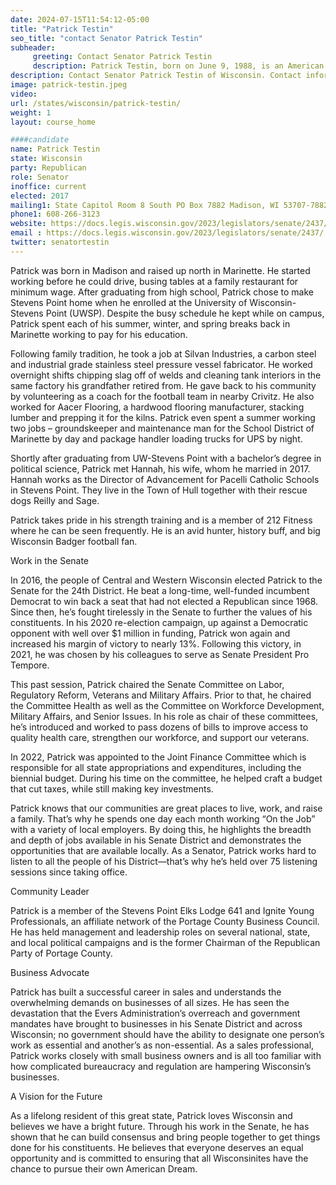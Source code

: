 ```yaml
---
date: 2024-07-15T11:54:12-05:00
title: "Patrick Testin"
seo_title: "contact Senator Patrick Testin"
subheader:
     greeting: Contact Senator Patrick Testin
     description: Patrick Testin, born on June 9, 1988, is an American politician affiliated with the Republican Party. He has been serving as a member of the Wisconsin State Senate, representing District 24, since assuming office in 2017.
description: Contact Senator Patrick Testin of Wisconsin. Contact information for Patrick Testin includes email address, phone number, and mailing address.
image: patrick-testin.jpeg
video:
url: /states/wisconsin/patrick-testin/
weight: 1
layout: course_home

####candidate
name: Patrick Testin
state: Wisconsin
party: Republican
role: Senator
inoffice: current
elected: 2017
mailing1: State Capitol Room 8 South PO Box 7882 Madison, WI 53707-7882
phone1: 608-266-3123
website: https://docs.legis.wisconsin.gov/2023/legislators/senate/2437/
email : https://docs.legis.wisconsin.gov/2023/legislators/senate/2437/
twitter: senatortestin
---
```

Patrick was born in Madison and raised up north in Marinette. He started working before he could drive, busing tables at a family restaurant for minimum wage. After graduating from high school, Patrick chose to make Stevens Point home when he enrolled at the University of Wisconsin-Stevens Point (UWSP). Despite the busy schedule he kept while on campus, Patrick spent each of his summer, winter, and spring breaks back in Marinette working to pay for his education.

Following family tradition, he took a job at Silvan Industries, a carbon steel and industrial grade stainless steel pressure vessel fabricator. He worked overnight shifts chipping slag off of welds and cleaning tank interiors in the same factory his grandfather retired from. He gave back to his community by volunteering as a coach for the football team in nearby Crivitz. He also worked for Aacer Flooring, a hardwood flooring manufacturer, stacking lumber and prepping it for the kilns. Patrick even spent a summer working two jobs – groundskeeper and maintenance man for the School District of Marinette by day and package handler loading trucks for UPS by night.

Shortly after graduating from UW-Stevens Point with a bachelor’s degree in political science, Patrick met Hannah, his wife, whom he married in 2017. Hannah works as the Director of Advancement for Pacelli Catholic Schools in Stevens Point. They live in the Town of Hull together with their rescue dogs Reilly and Sage.

Patrick takes pride in his strength training and is a member of 212 Fitness where he can be seen frequently. He is an avid hunter, history buff, and big Wisconsin Badger football fan.

Work in the Senate

In 2016, the people of Central and Western Wisconsin elected Patrick to the Senate for the 24th District. He beat a long-time, well-funded incumbent Democrat to win back a seat that had not elected a Republican since 1968. Since then, he’s fought tirelessly in the Senate to further the values of his constituents. In his 2020 re-election campaign, up against a Democratic opponent with well over $1 million in funding, Patrick won again and increased his margin of victory to nearly 13%. Following this victory, in 2021, he was chosen by his colleagues to serve as Senate President Pro Tempore.

This past session, Patrick chaired the Senate Committee on Labor, Regulatory Reform, Veterans and Military Affairs. Prior to that, he chaired the Committee Health as well as the Committee on Workforce Development, Military Affairs, and Senior Issues. In his role as chair of these committees, he’s introduced and worked to pass dozens of bills to improve access to quality health care, strengthen our workforce, and support our veterans.

In 2022, Patrick was appointed to the Joint Finance Committee which is responsible for all state appropriations and expenditures, including the biennial budget. During his time on the committee, he helped craft a budget that cut taxes, while still making key investments.

Patrick knows that our communities are great places to live, work, and raise a family. That’s why he spends one day each month working “On the Job” with a variety of local employers. By doing this, he highlights the breadth and depth of jobs available in his Senate District and demonstrates the opportunities that are available locally. As a Senator, Patrick works hard to listen to all the people of his District—that’s why he’s held over 75 listening sessions since taking office.

Community Leader

Patrick is a member of the Stevens Point Elks Lodge 641 and Ignite Young Professionals, an affiliate network of the Portage County Business Council. He has held management and leadership roles on several national, state, and local political campaigns and is the former Chairman of the Republican Party of Portage County.

Business Advocate

Patrick has built a successful career in sales and understands the overwhelming demands on businesses of all sizes. He has seen the devastation that the Evers Administration’s overreach and government mandates have brought to businesses in his Senate District and across Wisconsin; no government should have the ability to designate one person’s work as essential and another’s as non-essential. As a sales professional, Patrick works closely with small business owners and is all too familiar with how complicated bureaucracy and regulation are hampering Wisconsin’s businesses.

A Vision for the Future

As a lifelong resident of this great state, Patrick loves Wisconsin and believes we have a bright future. Through his work in the Senate, he has shown that he can build consensus and bring people together to get things done for his constituents. He believes that everyone deserves an equal opportunity and is committed to ensuring that all Wisconsinites have the chance to pursue their own American Dream.
